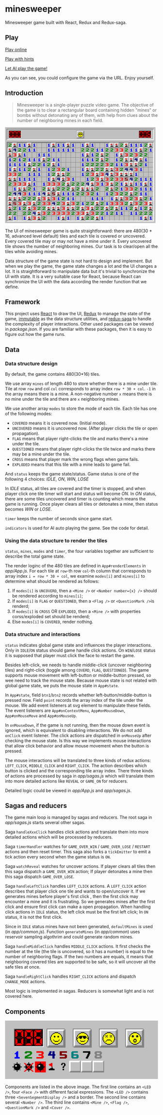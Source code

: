 # minesweeper
Minesweeper game built with React, Redux and Redux-saga.

## Play

[Play online](http://shinima.pw/minesweeper/?rows=16&cols=30&mines=99)

[Play with hints](http://shinima.pw/minesweeper/?rows=16&cols=30&mines=99&ai)

[Let AI play the game!](http://shinima.pw/minesweeper/?rows=16&cols=30&mines=99&auto)

As you can see, you could configure the game via the URL. Enjoy yourself.

## Introduction

> Minesweeper is a single-player puzzle video game. The objective of the game is to clear a rectangular board containing hidden "mines" or bombs without detonating any of them, with help from clues about the number of neighboring mines in each field.

![screenshot](docs/screenshot.bmp)

The UI of minesweeper game is quite straightforward: there are 480(30 * 16, advanced level default) tiles and each tile is covered or uncovered. Every covered tile may or may not have a mine under it. Every uncovered tile shows the number of neighboring mines. Our task is to clear/open all the tiles while avoiding mines.

Data structure of the game state is not hard to design and implement. But when we play the game, the game state changes a lot and the UI changes a lot. It is straightforward to manipulate data but it's trivial to synchronize the UI with state. It is a very suitable case for React, because React can synchronize the UI with the data according the render function that we define.

## Framework

This project uses [React](https://facebook.github.io/react/) to draw the UI, [Redux](http://redux.js.org/) to manage the state of the game, [immutable](https://facebook.github.io/immutable-js/) as the data structure utilities, and [redux-saga](https://redux-saga.js.org/) to handle the complexity of player interactions. Other used packages can be viewed in *package.json*. If you are familiar with these packages, then it is easy to figure out how the game runs.

## Data

### Data structure design

By default, the game contains 480(30*16) tiles.

We use array `mines` of length 480 to store whether there is a mine under tile. Tile at row `row` and col `col` corresponds to array index `row * 30 + col`. `-1` in the array means there is a mine. A non-negative number `x` means there is no mine under the tile and there are `x`  neighboring mines.

We use another array `modes` to store the mode of each tile. Each tile has one of the following modes:

* `COVERED`  means it is covered now. (Initial mode).
* `UNCOVERED` means it is uncovered now. (After player clicks the tile or open propagation).
* `FLAG`  means that player right-clicks the tile and marks there's a mine under the tile.
* `QUESTIONED` means that player right-clicks the tile twice and marks there may be a mine under the tile.
* `CROSS` means that player mark the wrong flags when game fails.
* `EXPLODED` means that this tile with a mine leads to game fail.

And `status` keeps the game state/status. Game status is one of the following 4 choices: *IDLE*, *ON*, *WIN*, *LOSE*

In *IDLE* status, all tiles are covered and the timer is stopped, and when player click one tile timer will start and status will become *ON*. In *ON* status, there are some tiles uncovered and timer is counting which means the game is running. Once player clears all tiles or detonates a mine, then status becomes *WIN* or *LOSE*.

`timer` keeps the number of seconds since game start.

`indicators` is used for AI auto playing the game. See the code for detail.

### Using the data structure to render the tiles

`status`, `mines`, `modes` and `timer`, the four variables together are sufficient to describe the total game state.

The render loginc of the 480 tiles are defined in `App#renderElements` in *app/App.js*. For each tile at `row`-th row `col`-th column that corresponds to array index `i = row * 30 + col`, we examine `modes[i]` and `mines[i]` to determine what should be rendered as follows:

1. If `modes[i]` is `UNCOVERD`, then a `<Mine />` or `<Number number={x} />` should be rendered according to `mines[i]`;
2. If `modes[i]` is `FLAG` or `QUESTIONED`, then a `<Flag />` or `<QuestionMark />`is renderd;
3. If `modes[i]` is `CROSS` OR `EXPLODED`, then a `<Mine />` with properties corss/exploded set should be renderd;
4. Else `modes[i]` is `COVERED`, render nothing.

### Data structure and interactions

`status` indicates global game state and influences the player interactions. Only in `IDLE`/`ON` status should game handle click actions. On `WIN`/`LOSE` status it is supposed that player must click the face to restart the game.

Besides left-click, we needs to handle middle-click (uncover neighboring tiles) and right-click (toggle among `COVERD`, `FLAG`, `QUESTIONED`). The game supports mouse movement with left-button or middle-button pressed, so wee need to track the mouse state. Because mouse state is not related with global game state, we puts the mouse state in `App#state`.

In `App#state`, field `btn1`/`btn2` records whether left-button/middle-button is pressed now. Field `point` records the array index of the tile under the mouse. We add event listeners at svg element to manipulate these fields. The event listeners are `App#onContextMenu`, `App#onMouseDown`, `App#onMouseMove` and `App#onMouseUp`.

In `onMouseDown`, if the game is not running, then the mouse down event is ignored, which is equivalent to disabling interactions. We do not add `onClick` event listener. The click actions are dispatched in `onMouseUp` after checking the mouse state. Is this way we implements mouse interactions that allow click behavior and allow mouse movement when the button is pressed.

The mouse interactions will be translated to three kinds of redux actions: `LEFT_CLICK`, `MIDDLE_CLICK` and `RIGHT_CLICK`. The action describes which button is clicked and the corresponding tile array index. There three kinds of actions are processed by saga in *app/sagas.js* which will translate them into more detailed actions like `REVEAL` or `GAME_ON` for reducers.

Detailed logic could be viewed in *app/App.js* and *app/sagas.js*.

## Sagas and reducers

The game main loop is managed by sagas and reducers. The root saga in *app/sagas.js* starts several other sagas.

Saga `handleXxxClick` handles click actions and translate them into more detailed actions which will be processed by reducers. 

Saga `timerHandler` watches for `GAME_OVER_WIN` / `GAME_OVER_LOSE` / `RESTART` actions and then reset timer. This saga also forks a `tickEmitter` to emit a tick action every second when the game status is `ON`.

Saga `watchReveal` watches for uncover actions. If player clears all tiles then this saga dispatch a `GAME_OVER_WIN` action; If player detonates a mine then this saga dispatch `GAME_OVER_LOSE`.

Saga `handleLeftClick` handles `LEFT_CLICK` actions. A `LEFT_CLICK` action describes that player click one tile and wants to open/uncover it. If we generates mines before player's first click , then the first click may encounter a mine and it is frustrating. So we generates mines after the first click and ensure first click can make a open propagation. When handling click actions in `IDLE` status, the left click must be the first left click; In `ON` status, it is not the first click. 

Since in `IDLE` status mines have not been generated, `defaultMines` is used (in *app/common.js*). Function `generateMines` (in *app/common*) uses reservoir sampling algothrim and could generate random mines.

Saga `handleMiddleClick` handles `MIDDLE_CLICK` actions. It first checks the number at the tile (the tile is uncovered, so it has a number) is equal to the number of neighboring flags. If the two numbers are equals, it means that neighboring covered tiles are supported to be safe, so it will uncover all the safe tiles at once.

Saga `handleRightClick` handles `RIGHT_CLICK` actions and dispatch `CHANGE_MODE` actions.

Most logic is implemented in sagas. Reducers is somewhat light and is not covered here.

## Components

![components](docs/components.bmp)

Components are listed in the above image. The first line contains an `<LED />`, four `<Face />` with different facial expressions. The `<LED />` contains three `<SevenSegmentDisplay />` and a border. The second line contains several `<Number />`. The third line contains `<Mine />`, `<Flag />`, `<QuestionMark />` and `<Cover />`.

